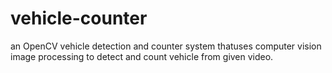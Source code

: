 # vehicle-counter
an OpenCV vehicle detection and counter system thatuses computer vision image processing to detect and count vehicle from given video. 
